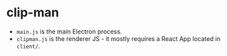 # clip-man

* `main.js` is the main Electron process.
* `clipman.js` is the renderer JS - it mostly requires a React App located in `client/`.
